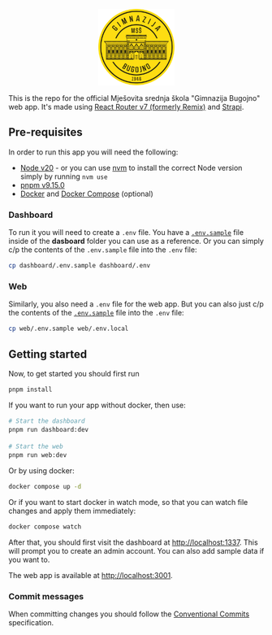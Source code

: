 <p align="center">
  <img alt="zdnevnik logo" height="150" src="./docs/logo.png">
</p>

This is the repo for the official Mješovita srednja škola "Gimnazija Bugojno" web app. It's made using [React Router v7 (formerly Remix)](https://reactrouter.com/) and [Strapi](https://strapi.io/).

## Pre-requisites

In order to run this app you will need the following:

- [Node v20](https://nodejs.org) - or you can use [nvm](https://github.com/nvm-sh/nvm) to install the correct Node version simply by running `nvm use`
- [pnpm v9.15.0](https://pnpm.io/)
- [Docker](https://www.docker.com) and [Docker Compose](https://docs.docker.com/compose/install/) (optional)

### Dashboard

To run it you will need to create a `.env` file. You have a [`.env.sample`](dashboard/.env.sample) file inside of the __dasboard__ folder you can use as a reference. Or you can simply c/p the contents of the `.env.sample` file into the `.env` file:

```sh
cp dashboard/.env.sample dashboard/.env
```

### Web

Similarly, you also need a `.env` file for the web app. But you can also just c/p the contents of the [`.env.sample`](web/.env.sample) file into the `.env` file:

```sh
cp web/.env.sample web/.env.local
```

## Getting started

Now, to get started you should first run

```sh
pnpm install
```

If you want to run your app without docker, then use:

```sh
# Start the dashboard
pnpm run dashboard:dev

# Start the web
pnpm run web:dev
```

Or by using docker:

```sh
docker compose up -d
```

Or if you want to start docker in watch mode, so that you can watch file changes and apply them immediately:

```sh
docker compose watch
```

After that, you should first visit the dashboard at [http://localhost:1337](http://localhost:1337). This will prompt you to create an admin account. You can also add sample data if you want to.

The web app is available at [http://localhost:3001](http://localhost:3001).

### Commit messages

When committing changes you should follow the [Conventional Commits](https://www.conventionalcommits.org/en/v1.0.0/) specification.